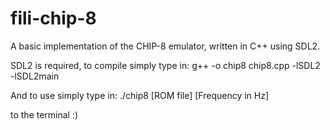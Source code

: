 # fili-chip-8
A basic implementation of the CHIP-8 emulator, written in C++ using SDL2.

SDL2 is required, to compile simply type in: 
g++ -o chip8 chip8.cpp -lSDL2 -lSDL2main

And to use simply type in:
./chip8 [ROM file] [Frequency in Hz]

to the terminal :)
